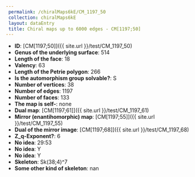```yaml
--- 
 permalink: /chiralMaps6kE/CM_1197_50 
 collection: chiralMaps6kE
 layout: dataEntry
 title: Chiral maps up to 6000 edges - CM[1197;50]
---
```


- **ID**: [CM[1197;50]]({{ site.url }}/test/CM_1197_50)
- **Genus of the underlying surface**: 514
- **Length of the face**: 18
- **Valency**: 63
- **Length of the Petrie polygon**: 266
- **Is the automorphism group solvable?**: S
- **Number of vertices**: 38
- **Number of edges**: 1197
- **Number of faces**: 133
- **The map is self-**: none
- **Dual map**: [CM[1197;61]]({{ site.url }}/test/CM_1197_61)
- **Mirror (enantihomorphic) map**: [CM[1197;55]]({{ site.url }}/test/CM_1197_55)
- **Dual of the mirror image**: [CM[1197;68]]({{ site.url }}/test/CM_1197_68)
- **Z_q-Exponent?**: 6
- **No idea**:  29:53
- **No idea**: Y
- **No idea**: Y
- **Skeleton**: Sk(38;4)^7
- **Some other kind of skeleton**: nan
